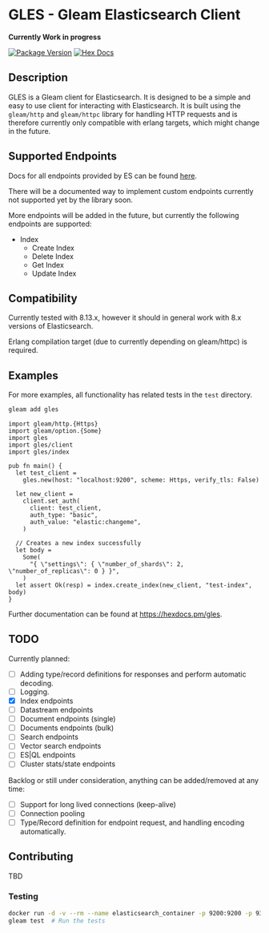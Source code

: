 # GLES - Gleam Elasticsearch Client

**Currently Work in progress**

[![Package Version](https://img.shields.io/hexpm/v/gles)](https://hex.pm/packages/gles)
[![Hex Docs](https://img.shields.io/badge/hex-docs-ffaff3)](https://hexdocs.pm/gles/)

## Description
GLES is a Gleam client for Elasticsearch. It is designed to be a simple and easy to use client for interacting with Elasticsearch. It is built using the `gleam/http` and `gleam/httpc` library for handling HTTP requests and is therefore currently only compatible with erlang targets, which might change in the future.

## Supported Endpoints
Docs for all endpoints provided by ES can be found [here](https://www.elastic.co/guide/en/elasticsearch/reference/current/rest-apis.html).

There will be a documented way to implement custom endpoints currently not supported yet by the library soon.

More endpoints will be added in the future, but currently the following endpoints are supported:
- Index
  - Create Index
  - Delete Index
  - Get Index
  - Update Index

## Compatibility
Currently tested with 8.13.x, however it should in general work with 8.x versions of Elasticsearch.

Erlang compilation target (due to currently depending on gleam/httpc) is required.

## Examples
For more examples, all functionality has related tests in the `test` directory.

```sh
gleam add gles
```

```gleam
import gleam/http.{Https}
import gleam/option.{Some}
import gles
import gles/client
import gles/index

pub fn main() {
  let test_client =
    gles.new(host: "localhost:9200", scheme: Https, verify_tls: False)

  let new_client =
    client.set_auth(
      client: test_client,
      auth_type: "basic",
      auth_value: "elastic:changeme",
    )

  // Creates a new index successfully
  let body =
    Some(
      "{ \"settings\": { \"number_of_shards\": 2, \"number_of_replicas\": 0 } }",
    )
  let assert Ok(resp) = index.create_index(new_client, "test-index", body)
}
```

Further documentation can be found at <https://hexdocs.pm/gles>.


## TODO
Currently planned:
- [ ] Adding type/record definitions for responses and perform automatic decoding.
- [ ] Logging.
- [x] Index endpoints
- [ ] Datastream endpoints
- [ ] Document endpoints (single)
- [ ] Documents endpoints (bulk)
- [ ] Search endpoints
- [ ] Vector search endpoints
- [ ] ES|QL endpoints
- [ ] Cluster stats/state endpoints

Backlog or still under consideration, anything can be added/removed at any time:
- [ ] Support for long lived connections (keep-alive)
- [ ] Connection pooling
- [ ] Type/Record definition for endpoint request, and handling encoding automatically.

## Contributing
TBD

### Testing

```sh
docker run -d -v --rm --name elasticsearch_container -p 9200:9200 -p 9300:9300 -e "discovery.type=single-node" -e ELASTIC_PASSWORD=changeme -e "xpack.security.enrollment.enabled=false" -e ES_JAVA_OPTS="-Xms750m -Xmx750m" docker.elastic.co/elasticsearch/elasticsearch:8.13.3 # Setup a basic elasticsearch container for running tests.
gleam test  # Run the tests
```

